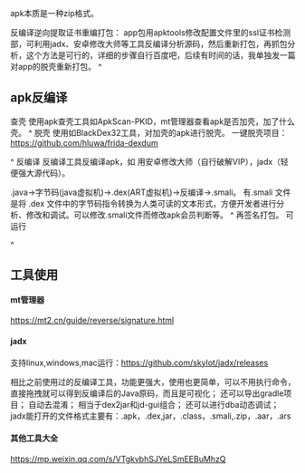 apk本质是一种zip格式。

反编译逆向提取证书重编打包：
app包用apktools修改配置文件里的ssl证书检测部，可利用jadx、安卓修改大师等工具反编译分析源码，然后重新打包，再抓包分析，这个方法是可行的，详细的步骤自行百度吧，后续有时间的话，我单独发一篇对app的脱壳重新打包。
^
## **apk反编译**
查壳
使用apk查壳工具如ApkScan-PKID，mt管理器查看apk是否加壳，加了什么壳。
^
脱壳
使用如BlackDex32工具，对加壳的apk进行脱壳。
一键脱壳项目：https://github.com/hluwa/frida-dexdum


^
反编译
反编译工具反编译apk，如 用安卓修改大师（自行破解VIP），jadx（轻便强大源代码）。

.java->字节码(java虚拟机)->.dex(ART虚拟机)->反编译->.smali。
有.smali 文件是将 .dex 文件中的字节码指令转换为人类可读的文本形式，方便开发者进行分析、修改和调试。可以修改.smali文件而修改apk会员判断等。
^
再签名打包。
可运行

^
## **工具使用**
#### **mt管理器**
<https://mt2.cn/guide/reverse/signature.html>


#### **jadx**
支持linux,windows,mac运行：<https://github.com/skylot/jadx/releases>

相比之前使用过的反编译工具，功能更强大，使用也更简单，可以不用执行命令，直接拖拽就可以得到反编译后的Java原码，而且是可视化；
还可以导出gradle项目；
自动去混淆；
相当于dex2jar和jd-gui组合；
还可以进行dba动态调试；
jadx能打开的文件格式主要有：.apk，.dex,jar，.class，.smali,.zip，.aar，.ars

#### **其他工具大全**
<https://mp.weixin.qq.com/s/VTgkvbhSJYeLSmEEBuMhzQ>